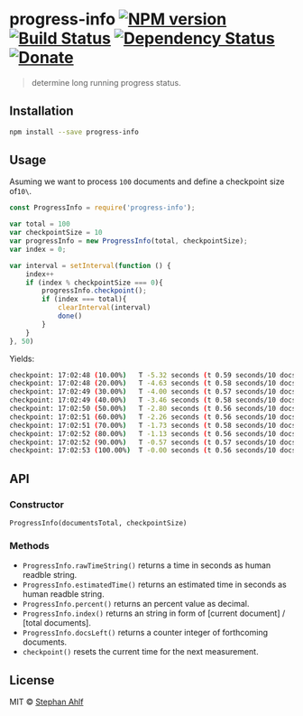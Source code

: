 # progress-info [![NPM version][npm-image]][npm-url] [![Build Status][travis-image]][travis-url] [![Dependency Status][daviddm-image]][daviddm-url] [![Donate](http://s-a.github.io/donate/donate.svg)](http://s-a.github.io/donate/)

> determine long running progress status.

## Installation

```sh
npm install --save progress-info
```

## Usage

Asuming we want to process `100` documents and define a checkpoint size of`10\`.

```js
const ProgressInfo = require('progress-info');

var total = 100
var checkpointSize = 10
var progressInfo = new ProgressInfo(total, checkpointSize);
var index = 0;

var interval = setInterval(function () {
    index++
    if (index % checkpointSize === 0){
        progressInfo.checkpoint();
        if (index === total){
            clearInterval(interval)
            done()
        }
    }
}, 50)
```

Yields:

```sh
checkpoint: 17:02:48 (10.00%)   T -5.32 seconds (t 0.59 seconds/10 docs)        D -90 (10/100)
checkpoint: 17:02:48 (20.00%)   T -4.63 seconds (t 0.58 seconds/10 docs)        D -80 (20/100)
checkpoint: 17:02:49 (30.00%)   T -4.00 seconds (t 0.57 seconds/10 docs)        D -70 (30/100)
checkpoint: 17:02:49 (40.00%)   T -3.46 seconds (t 0.58 seconds/10 docs)        D -60 (40/100)
checkpoint: 17:02:50 (50.00%)   T -2.80 seconds (t 0.56 seconds/10 docs)        D -50 (50/100)
checkpoint: 17:02:51 (60.00%)   T -2.26 seconds (t 0.56 seconds/10 docs)        D -40 (60/100)
checkpoint: 17:02:51 (70.00%)   T -1.73 seconds (t 0.58 seconds/10 docs)        D -30 (70/100)
checkpoint: 17:02:52 (80.00%)   T -1.13 seconds (t 0.56 seconds/10 docs)        D -20 (80/100)
checkpoint: 17:02:52 (90.00%)   T -0.57 seconds (t 0.57 seconds/10 docs)        D -10 (90/100)
checkpoint: 17:02:53 (100.00%)  T -0.00 seconds (t 0.56 seconds/10 docs)        D -0 (100/100)
```

## API

### Constructor

`ProgressInfo(documentsTotal, checkpointSize)`

### Methods

-   `ProgressInfo.rawTimeString()` returns a time in seconds as human readble string.
-   `ProgressInfo.estimatedTime()` returns an estimated time in seconds as human readble string.
-   `ProgressInfo.percent()` returns an percent value as decimal.
-   `ProgressInfo.index()` returns an string in form of [current document] / [total documents].
-   `ProgressInfo.docsLeft()` returns a counter integer of forthcoming documents.
-   `checkpoint()` resets the current time for the next measurement.

## License

MIT © [Stephan Ahlf](https://github.com/s-a)

[npm-image]: https://badge.fury.io/js/progress-info.svg

[npm-url]: https://npmjs.org/package/progress-info

[travis-image]: https://travis-ci.org/s-a/progress-info.svg?branch=master

[travis-url]: https://travis-ci.org/s-a/progress-info

[daviddm-image]: https://david-dm.org/s-a/progress-info.svg?theme=shields.io

[daviddm-url]: https://david-dm.org/s-a/progress-info

